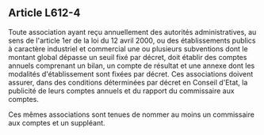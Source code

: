 Article L612-4
----
Toute association ayant reçu annuellement des autorités administratives, au sens
de l'article 1er de la loi du 12 avril 2000, ou des établissements publics à
caractère industriel et commercial une ou plusieurs subventions dont le montant
global dépasse un seuil fixé par décret, doit établir des comptes annuels
comprenant un bilan, un compte de résultat et une annexe dont les modalités
d'établissement sont fixées par décret. Ces associations doivent assurer, dans
des conditions déterminées par décret en Conseil d'Etat, la publicité de leurs
comptes annuels et du rapport du commissaire aux comptes.

Ces mêmes associations sont tenues de nommer au moins un commissaire aux comptes
et un suppléant.
